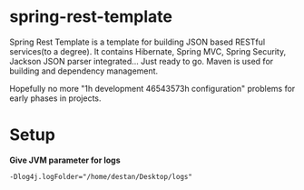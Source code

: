 spring-rest-template
====================
 
Spring Rest Template is a template for building JSON based RESTful services(to a degree). It contains Hibernate, Spring MVC, Spring Security, Jackson JSON parser integrated... Just ready to go. Maven is used for building and dependency management.

Hopefully no more "1h development 46543573h configuration" problems for early phases in projects.

Setup
=====

**Give JVM parameter for logs**

    -Dlog4j.logFolder="/home/destan/Desktop/logs"